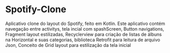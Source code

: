 # Spotify-Clone
Aplicativo clone do layout do Spotify, feito em Kotlin. Este aplicativo contém navegação entre activitys, tela incial com spashScreen, Button navigations, Fragment layout estilizadas, Recyclerview para criação de listas de álbuns na Horizontal  e suas categorias, biblioteca Retrofit para leitura de arquivo Json, Conceito de Grid layout para estilização da tela inicial

<p align="center">
  <img width="500" height"=300" scr="https://user-images.githubusercontent.com/58796557/104343315-8cfe1e80-54da-11eb-8109-d375ab062564.gif">
 </p>

